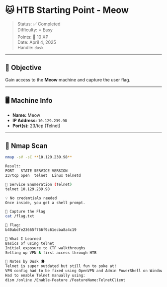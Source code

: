 # 🐱 HTB Starting Point - Meow

> Status: ✅ Completed  
> Difficulty: ⭐ Easy  
> Points: 🎯 10 XP  
> Date: April 4, 2025  
> Handle: `dusk`  

---

## 🧠 Objective
Gain access to the **Meow** machine and capture the user flag.

---

## 🖥️ Machine Info
- **Name:** Meow
- **IP Address:** `10.129.239.98`
- **Port(s):** 23/tcp (Telnet)

---

## 🔎 Nmap Scan

```bash
nmap -sV -sC **10.129.239.98**

Result:
PORT   STATE SERVICE VERSION
23/tcp open  telnet  Linux telnetd

📡 Service Enumeration (Telnet)
telnet 10.129.239.98

💡 No credentials needed
Once inside, you get a shell prompt.

🏁 Capture the Flag
cat /flag.txt

🎉 Flag:
b40abdfe23665f766f9c61ecba8a4c19

🧠 What I Learned
Basics of using telnet
Initial exposure to CTF walkthroughs
Setting up VPN & first access through HTB

💬 Notes by Dusk 🌘
Telnet is super outdated but still fun to poke at!
VPN config had to be fixed using OpenVPN and Admin PowerShell on Windows.
Had to enable Telnet manually using:
dism /online /Enable-Feature /FeatureName:TelnetClient


